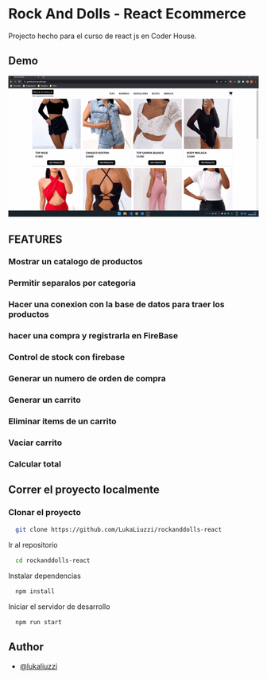 # Rock And Dolls - React Ecommerce

Projecto hecho para el curso de react js en Coder House.

## Demo

![](pageGif.gif)

## FEATURES​

### Mostrar un catalogo de productos

### Permitir separalos por categoria

### Hacer una conexion con la base de datos para traer los productos

### hacer una compra y registrarla en FireBase

### Control de stock con firebase

### Generar un numero de orden de compra

### Generar un carrito

### Eliminar items de un carrito

### Vaciar carrito

### Calcular total​

## Correr el proyecto localmente

### Clonar el proyecto

```bash
  git clone https://github.com/LukaLiuzzi/rockanddolls-react
```

Ir al repositorio

```bash
  cd rockanddolls-react
```

Instalar dependencias

```bash
  npm install
```

Iniciar el servidor de desarrollo

```bash
  npm run start
```

## Author

- [@lukaliuzzi](https://www.github.com/lukaliuzzi)
